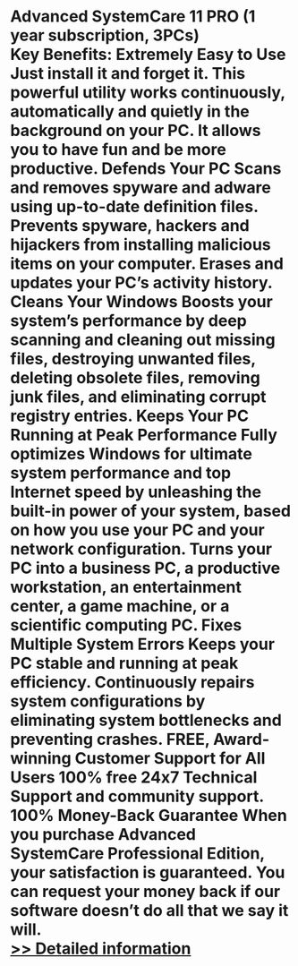 # Advanced SystemCare 11 PRO (1 year subscription, 3PCs)<br />Key Benefits: Extremely Easy to Use Just install it and forget it. This powerful utility works continuously, automatically and quietly in the background on your PC. It allows you to have fun and be more productive. Defends Your PC Scans and removes spyware and adware using up-to-date definition files. Prevents spyware, hackers and hijackers from installing malicious items on your computer. Erases and updates your PC’s activity history. Cleans Your Windows Boosts your system’s performance by deep scanning and cleaning out missing files, destroying unwanted files, deleting obsolete files, removing junk files, and eliminating corrupt registry entries. Keeps Your PC Running at Peak Performance Fully optimizes Windows for ultimate system performance and top Internet speed by unleashing the built-in power of your system, based on how you use your PC and your network configuration. Turns your PC into a business PC, a productive workstation, an entertainment center, a game machine, or a scientific computing PC. Fixes Multiple System Errors Keeps your PC stable and running at peak efficiency. Continuously repairs system configurations by eliminating system bottlenecks and preventing crashes. FREE, Award-winning Customer Support for All Users 100% free 24x7 Technical Support and community support. 100% Money-Back Guarantee When you purchase Advanced SystemCare Professional Edition, your satisfaction is guaranteed. You can request your money back if our software doesn’t do all that we say it will.<br />[>> Detailed information](https://secure.shareit.com/shareit/product.html?productid=300745998&affiliateid=200057808)